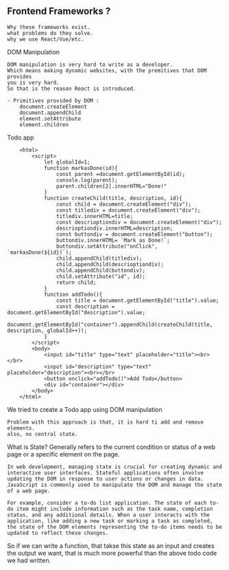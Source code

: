 ## Frontend Frameworks ?

    Why these frameworks exist.
    what problems do they solve. 
    why we use React/Vue/etc.


DOM Manipulation

    DOM manipulation is very hard to write as a developer.
    Which means making dynamic websites, with the premitives that DOM provides
    you is very hard.
    So that is the reason React is introduced.

    - Primitives provided by DOM :
        document.createElement
        document.appendChild
        element.setAttribute
        element.children
        
Todo app


        <html>
            <script>
                let globalId=1;
                function markasDone(id){
                    const parent =document.getElementById(id);
                    console.log(parent);
                    parent.children[2].innerHTML="Done!"
                }
                function createChild(title, description, id){
                    const child = document.createElement("div");
                    const titlediv = document.createElement("div");
                    titlediv.innerHTML=title;
                    const descrioptiondiv = document.createElement("div");
                    descrioptiondiv.innerHTML=description;
                    const buttondiv = document.createElement("button");
                    buttondiv.innerHTML= `Mark as Done!`;
                    buttondiv.setAttribute("onClick", `markasDone(${id})`);
                    child.appendChild(titlediv);
                    child.appendChild(descrioptiondiv);
                    child.appendChild(buttondiv);
                    child.setAttribute("id", id);
                    return child;
                }
                function addTodo(){
                    const title = document.getElementById("title").value;
                    const description = document.getElementById("description").value;
                    document.getElementById("container").appendChild(createChild(title, description, globalId++));
                }
            </script>
            <body>
                <input id="title" type="text" placeholder="title"><br></br>
                <input id="description" type="text" placeholder="description"><br></br>
                <button onclick="addTodo()">Add Todo</button>
                <div id="container"></div>
            </body>
        </html>

We tried to create a Todo app using DOM manipulation

    Problem with this approach is that, it is hard ti add and remove elements.
    also, no central state.

What is State?
    Generally refers to the current condition or status of a web page or a specific element on the page.

    In web development, managing state is crucial for creating dynamic and interactive user interfaces. Stateful applications often involve updating the DOM in response to user actions or changes in data. JavaScript is commonly used to manipulate the DOM and manage the state of a web page.

    For example, consider a to-do list application. The state of each to-do item might include information such as the task name, completion status, and any additional details. When a user interacts with the application, like adding a new task or marking a task as completed, the state of the DOM elements representing the to-do items needs to be updated to reflect these changes.


So if we can write a function, that takse this state as an input and creates the output we want, that is 
much more powerful than the above todo code we had written.
